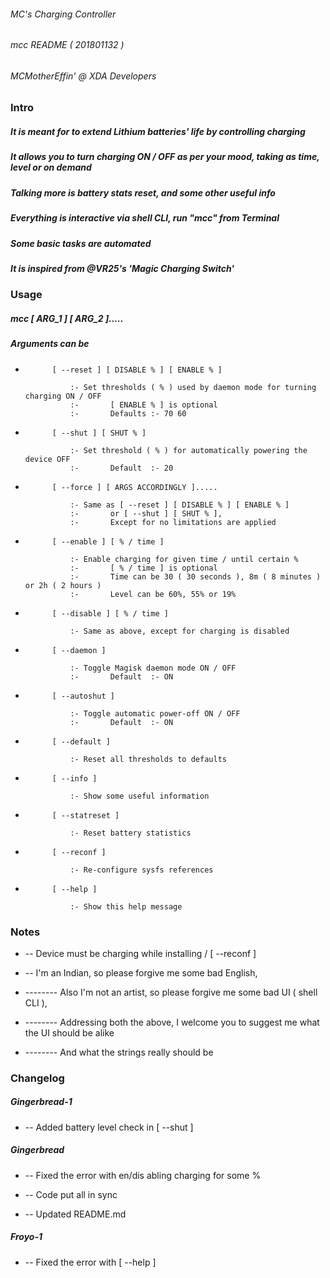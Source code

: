 ###### MC's Charging Controller
###### mcc README ( 201801132 )
###### MCMotherEffin' @ XDA Developers

### Intro

##### It is meant for to extend Lithium batteries' life by controlling charging

##### It allows you to turn charging ON / OFF as per your mood, taking as time, level or on demand

##### Talking more is battery stats reset, and some other useful info

##### Everything is interactive via shell CLI, run "mcc" from Terminal

##### Some basic tasks are automated

##### It is inspired from @VR25's 'Magic Charging Switch'

### Usage

##### mcc [ ARG_1 ] [ ARG_2 ].....

##### Arguments can be

*           [ --reset ] [ DISABLE % ] [ ENABLE % ]

                :- Set thresholds ( % ) used by daemon mode for turning charging ON / OFF
                :-       [ ENABLE % ] is optional
                :-       Defaults :- 70 60

*           [ --shut ] [ SHUT % ]

                :- Set threshold ( % ) for automatically powering the device OFF
                :-       Default  :- 20

*           [ --force ] [ ARGS ACCORDINGLY ].....

                :- Same as [ --reset ] [ DISABLE % ] [ ENABLE % ]
                :-       or [ --shut ] [ SHUT % ],
                :-       Except for no limitations are applied

*           [ --enable ] [ % / time ]

                :- Enable charging for given time / until certain % 
                :-       [ % / time ] is optional
                :-       Time can be 30 ( 30 seconds ), 8m ( 8 minutes ) or 2h ( 2 hours )
                :-       Level can be 60%, 55% or 19%

*           [ --disable ] [ % / time ]

                :- Same as above, except for charging is disabled

*           [ --daemon ]

                :- Toggle Magisk daemon mode ON / OFF
                :-       Default  :- ON

*           [ --autoshut ]

                :- Toggle automatic power-off ON / OFF
                :-       Default  :- ON

*           [ --default ]

                :- Reset all thresholds to defaults

*           [ --info ]

                :- Show some useful information

*           [ --statreset ]

                :- Reset battery statistics

*           [ --reconf ]

                :- Re-configure sysfs references

*           [ --help ]

                :- Show this help message

### Notes

*  --  Device must be charging while installing / [ --reconf ]

*  --  I'm an Indian, so please forgive me some bad English,
*  --------  Also I'm not an artist, so please forgive me some bad UI ( shell CLI ),
*  --------  Addressing both the above, I welcome you to suggest me what the UI should be alike
*  --------  And what the strings really should be

### Changelog

##### Gingerbread-1

*  --  Added battery level check in [ --shut ]

##### Gingerbread

*  --  Fixed the error with en/dis abling charging for some %

*  --  Code put all in sync

*  --  Updated README.md

##### Froyo-1

*  --  Fixed the error with [ --help ]
